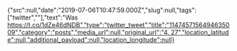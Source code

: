 {"src":null,"date":"2019-07-06T10:47:59.000Z","slug":null,"tags":["twitter",""],"text":"Was https://t.co/1dZe46dNDB","type":"twitter_tweet","title":"1147457156494635009","category":"posts","media_url":null,"original_url":"4, 27","location_latitude":null,"additional_payload":null,"location_longitude":null}